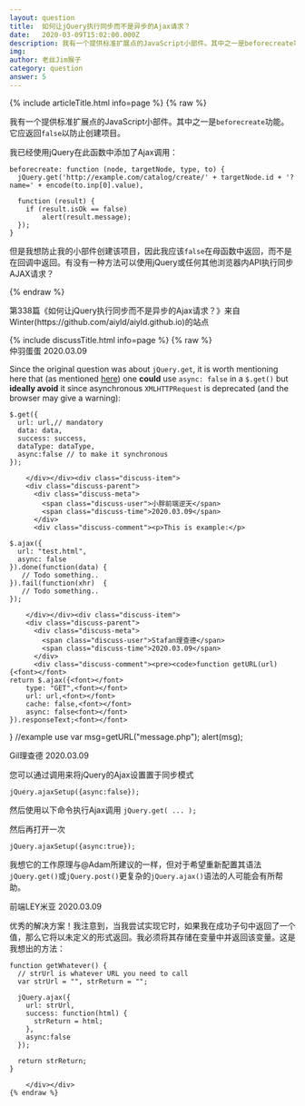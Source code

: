 ```yaml
---
layout: question
title:  如何让jQuery执行同步而不是异步的Ajax请求？
date:   2020-03-09T15:02:00.000Z
description: 我有一个提供标准扩展点的JavaScript小部件。其中之一是beforecreate功能。它应返回false以防止创建项目。我已经使用jQuery在...
img: 
author: 老丝Jim猴子
category: question
answer: 5
---
```

<div class="article-root">
  <div class="article">
    {% include articleTitle.html info=page %}
    {% raw %}
    <div class="article-content"><p><font style="vertical-align: inherit;"><font style="vertical-align: inherit;">我有一个提供标准扩展点的JavaScript小部件。</font><font style="vertical-align: inherit;">其中之一是</font></font><code>beforecreate</code><font style="vertical-align: inherit;"><font style="vertical-align: inherit;">功能。</font><font style="vertical-align: inherit;">它应返回</font></font><code>false</code><font style="vertical-align: inherit;"><font style="vertical-align: inherit;">以防止创建项目。</font></font></p>

<p><font style="vertical-align: inherit;"><font style="vertical-align: inherit;">我已经使用jQuery在此函数中添加了Ajax调用：</font></font></p>

<pre><code>beforecreate: function (node, targetNode, type, to) {<font></font>
  jQuery.get('http://example.com/catalog/create/' + targetNode.id + '?name=' + encode(to.inp[0].value),<font></font>
<font></font>
  function (result) {<font></font>
    if (result.isOk == false) <font></font>
        alert(result.message);<font></font>
  });<font></font>
}<font></font>
</code></pre>

<p><font style="vertical-align: inherit;"><font style="vertical-align: inherit;">但是我想防止我的小部件创建该项目，因此我应该</font></font><code>false</code><font style="vertical-align: inherit;"><font style="vertical-align: inherit;">在母函数中</font><font style="vertical-align: inherit;">返回</font><font style="vertical-align: inherit;">，而不是在回调中返回。</font><font style="vertical-align: inherit;">有没有一种方法可以使用jQuery或任何其他浏览器内API执行同步AJAX请求？</font></font></p></div>
    {% endraw %}
  </div>
  <p class="winter_mark">第338篇《如何让jQuery执行同步而不是异步的Ajax请求？》来自Winter(https://github.com/aiyld/aiyld.github.io)的站点</p>
  <div class="discuss-wrapper">
    {% include discussTitle.html info=page %}
    {% raw %}
    <div class="discuss-item">
        <div class="discuss-parent">
          <div class="discuss-meta">
            <span class="discuss-user">仲羽蛋蛋</span>
            <span class="discuss-time">2020.03.09</span>
          </div>
          <div class="discuss-comment"><p>Since the original question was about <code>jQuery.get</code>, it is worth mentioning here that (as mentioned <a href="https://stackoverflow.com/a/44172561/1526703">here</a>) one <strong>could</strong> use <code>async: false</code> in a <code>$.get()</code> but <strong>ideally avoid</strong> it since asynchronous <code>XMLHTTPRequest</code> is deprecated (and the browser may give a warning):</p>

<pre><code>$.get({<font></font>
  url: url,// mandatory<font></font>
  data: data,<font></font>
  success: success,<font></font>
  dataType: dataType,<font></font>
  async:false // to make it synchronous<font></font>
});<font></font>
</code></pre></div>
        </div></div><div class="discuss-item">
        <div class="discuss-parent">
          <div class="discuss-meta">
            <span class="discuss-user">小胖前端逆天</span>
            <span class="discuss-time">2020.03.09</span>
          </div>
          <div class="discuss-comment"><p>This is example:</p>

<pre><code>$.ajax({<font></font>
  url: "test.html",<font></font>
  async: false<font></font>
}).done(function(data) {<font></font>
   // Todo something..<font></font>
}).fail(function(xhr)  {<font></font>
   // Todo something..<font></font>
});<font></font>
</code></pre></div>
        </div></div><div class="discuss-item">
        <div class="discuss-parent">
          <div class="discuss-meta">
            <span class="discuss-user">Stafan理查德</span>
            <span class="discuss-time">2020.03.09</span>
          </div>
          <div class="discuss-comment"><pre><code>function getURL(url){<font></font>
    return $.ajax({<font></font>
        type: "GET",<font></font>
        url: url,<font></font>
        cache: false,<font></font>
        async: false<font></font>
    }).responseText;<font></font>
}<font></font>
<font></font>
<font></font>
//example use<font></font>
var msg=getURL("message.php");<font></font>
alert(msg);<font></font>
</code></pre></div>
        </div></div><div class="discuss-item">
        <div class="discuss-parent">
          <div class="discuss-meta">
            <span class="discuss-user">Gil理查德</span>
            <span class="discuss-time">2020.03.09</span>
          </div>
          <div class="discuss-comment"><p><font style="vertical-align: inherit;"><font style="vertical-align: inherit;">您可以通过调用来将jQuery的Ajax设置置于同步模式</font></font></p>

<pre><code>jQuery.ajaxSetup({async:false});
</code></pre>

<p><font style="vertical-align: inherit;"><font style="vertical-align: inherit;">然后使用以下命令执行Ajax调用 </font></font><code>jQuery.get( ... );</code></p>

<p><font style="vertical-align: inherit;"><font style="vertical-align: inherit;">然后再打开一次</font></font></p>

<pre><code>jQuery.ajaxSetup({async:true});
</code></pre>

<p><font style="vertical-align: inherit;"><font style="vertical-align: inherit;">我想它的工作原理与@Adam所建议的一样，但对于希望重新配置其</font><font style="vertical-align: inherit;">语法</font></font><code>jQuery.get()</code><font style="vertical-align: inherit;"><font style="vertical-align: inherit;">或</font></font><code>jQuery.post()</code><font style="vertical-align: inherit;"><font style="vertical-align: inherit;">更复杂的</font></font><code>jQuery.ajax()</code><font style="vertical-align: inherit;"><font style="vertical-align: inherit;">语法的</font><font style="vertical-align: inherit;">人可能会有所帮助</font><font style="vertical-align: inherit;">。</font></font></p></div>
        </div></div><div class="discuss-item">
        <div class="discuss-parent">
          <div class="discuss-meta">
            <span class="discuss-user">前端LEY米亚</span>
            <span class="discuss-time">2020.03.09</span>
          </div>
          <div class="discuss-comment"><p><font style="vertical-align: inherit;"><font style="vertical-align: inherit;">优秀的解决方案！</font><font style="vertical-align: inherit;">我注意到，当我尝试实现它时，如果我在成功子句中返回了一个值，那么它将以未定义的形式返回。</font><font style="vertical-align: inherit;">我必须将其存储在变量中并返回该变量。</font><font style="vertical-align: inherit;">这是我想出的方法：</font></font></p>

<pre><code>function getWhatever() {<font></font>
  // strUrl is whatever URL you need to call<font></font>
  var strUrl = "", strReturn = "";<font></font>
<font></font>
  jQuery.ajax({<font></font>
    url: strUrl,<font></font>
    success: function(html) {<font></font>
      strReturn = html;<font></font>
    },<font></font>
    async:false<font></font>
  });<font></font>
<font></font>
  return strReturn;<font></font>
}<font></font>
</code></pre></div>
        </div></div>
    {% endraw %}
  </div>
<div>
